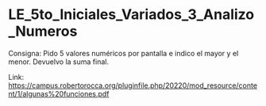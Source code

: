 # LE_5to_Iniciales_Variados_3_Analizo_Numeros
 
Consigna:
    Pido 5 valores numéricos por pantalla e indico el mayor y el menor.
	Devuelvo la suma final.

Link: https://campus.robertorocca.org/pluginfile.php/20220/mod_resource/content/1/algunas%20funciones.pdf
